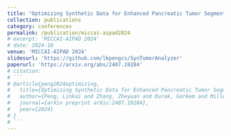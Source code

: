 ```yaml
---
title: "Optimizing Synthetic Data for Enhanced Pancreatic Tumor Segmentation"
collection: publications
category: conferences
permalink: /publication/miccai-aipad2024
# excerpt: 'MICCAI-AIPAD 2024'
# date: 2024-10
venue: 'MICCAI-AIPAD 2024'
slidesurl: 'https://github.com/lkpengcs/SynTumorAnalyzer'
paperurl: 'https://arxiv.org/abs/2407.19284'
# citation: 
# ```
# @article{peng2024optimizing,
#   title={Optimizing Synthetic Data for Enhanced Pancreatic Tumor Segmentation},
#   author={Peng, Linkai and Zhang, Zheyuan and Durak, Gorkem and Miller, Frank H and Medetalibeyoglu, Alpay and Wallace, Michael B and Bagci, Ulas},
#   journal={arXiv preprint arXiv:2407.19284},
#   year={2024}
# }
# ```
---
```


